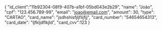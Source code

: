 {
    "id_client":"11b92304-08f9-407b-a1bf-05bd043e2b29",
    "name": "João",
    "cpf": "123.456.789-99",
    "email": "joao@email.com",
    "amount": 30,
    "type": "CARTAO",
    "card_name": "jsdhshisfjljflijfjj",
    "card_number": "54654654313",
    "card_date": "ljfkljdflkjld",
    "card_cvv":123
}